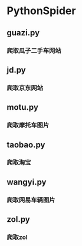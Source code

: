 # PythonSpider

## guazi.py
### 爬取瓜子二手车网站

## jd.py
### 爬取京东网站

## motu.py
### 爬取摩托车图片

## taobao.py
### 爬取淘宝

## wangyi.py
### 爬取网易车辆图片

## zol.py
### 爬取zol
